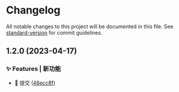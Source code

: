 # Changelog

All notable changes to this project will be documented in this file. See [standard-version](https://github.com/conventional-changelog/standard-version) for commit guidelines.

## 1.2.0 (2023-04-17)


### ✨ Features | 新功能

* 🚀 提交 ([48ecc8f](https://192.168.110.201:2289/forentend/template/react18-ts4-webpack5-template/commit/48ecc8f469648b5b970cc61ec6c3e273a1867848))
